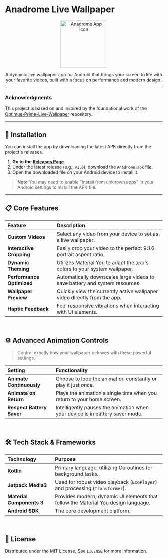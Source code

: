 # Anadrome Live Wallpaper

<p align="center">
  <img src="https://i.ibb.co/ZR2YgHDr/app-logo.png" alt="Anadrome App Icon" width="150"/>
</p>

<p align="center">
  A dynamic live wallpaper app for Android that brings your screen to life with your favorite videos, built with a focus on performance and modern design.
</p>

---

### **Acknowledgments**

This project is based on and inspired by the foundational work of the [Optimus-Prime-Live-Wallpaper](https://github.com/dopetpoc126/Optimus-Prime-Live-Wallpaper) repository.

---

## 🚀 Installation

You can install the app by downloading the latest APK directly from the project's releases.

1.  **Go to the [Releases Page](https://github.com/dopetpoc126/Anadrome-Live-Wallpaper/releases)**.
2.  Under the latest release (e.g., `v1.0`), download the `Anadrome.apk` file.
3.  Open the downloaded file on your Android device to install it.

> **Note**
> You may need to enable "Install from unknown apps" in your Android settings to install the APK file.

---

## 📋 Core Features

| Feature | Description |
| :--- | :--- |
| **Custom Videos** | Select any video from your device to set as a live wallpaper. |
| **Interactive Cropping** | Easily crop your video to the perfect 9:16 portrait aspect ratio. |
| **Dynamic Theming** | Utilizes Material You to adapt the app's colors to your system wallpaper. |
| **Performance Optimized** | Automatically downscales large videos to save battery and system resources. |
| **Wallpaper Preview** | Quickly view the currently active wallpaper video directly from the app. |
| **Haptic Feedback** | Feel responsive vibrations when interacting with UI elements. |

<br>

## ⚙️ Advanced Animation Controls

> Control exactly how your wallpaper behaves with these powerful settings.

| Setting | Functionality |
| :--- | :--- |
| **Animate Continuously** | Choose to loop the animation constantly or play it just once. |
| **Animate on Return** | Plays the animation a single time when you return to your home screen. |
| **Respect Battery Saver** | Intelligently pauses the animation when your device is in battery saver mode. |

<br>

## 🛠️ Tech Stack & Frameworks

| Technology | Purpose |
| :--- | :--- |
| **Kotlin** | Primary language, utilizing Coroutines for background tasks. |
| **Jetpack Media3** | Used for robust video playback (`ExoPlayer`) and processing (`Transformer`). |
| **Material Components 3** | Provides modern, dynamic UI elements that follow the Material You design language. |
| **Android SDK** | The core development platform. |

<br>

## 📄 License

Distributed under the MIT License. See `LICENSE` for more information.
